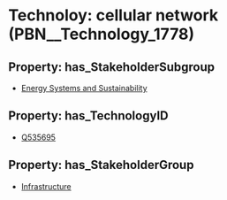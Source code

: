 # Technoloy: __cellular network__ (PBN__Technology_1778)

## Property: has_StakeholderSubgroup

* [Energy Systems and Sustainability](PBN__TechSubgroup_116)

## Property: has_TechnologyID

* [Q535695](Q535695)

## Property: has_StakeholderGroup

* [Infrastructure](PBN__TechGroup_4)


